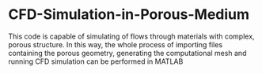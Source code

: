 # CFD-Simulation-in-Porous-Medium
This code is capable of simulating of flows through materials with complex, porous structure. In this way, the whole process of importing files containing the porous geometry, generating the computational mesh and running CFD simulation can be performed in MATLAB
